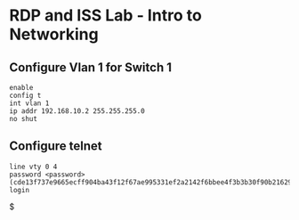 # RDP and ISS Lab - Intro to Networking

## Configure Vlan 1 for Switch 1
```
enable
config t
int vlan 1
ip addr 192.168.10.2 255.255.255.0
no shut
```
## Configure telnet
```
line vty 0 4
password <password> (cde13f737e9665ecff904ba43f12f67ae995331ef2a2142f6bbee4f3b3b30f90b2162942c5dcf2f9b2d483398c82095496e90ba13d9c3850fa2cf142b70bfe53)
login
```
$
